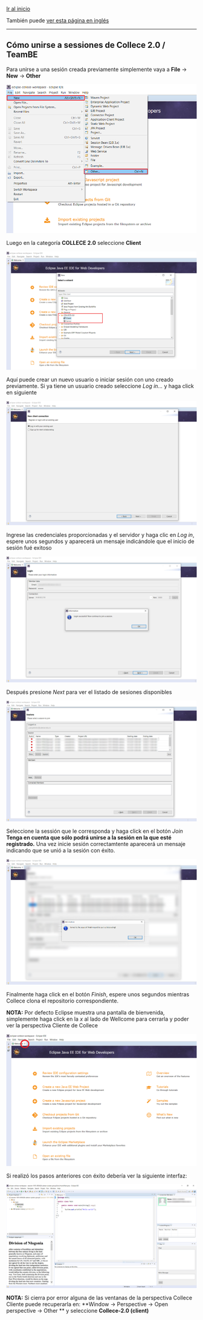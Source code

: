 [Ir al inicio](/README_ES.md)

También puede [ver esta página en inglés](/JOIN_SESSIONS.md)

---

## Cómo unirse a sessiones de Collece 2.0 / TeamBE

Para unirse a una sesión creada previamente simplemente vaya a **File** &rarr; **New** &rarr; **Other**

![](assets/img/file-new-other.png)

Luego en la categoría **COLLECE 2.0** seleccione **Client**

![](assets/img/collece-wizard-category.png)

Aquí puede crear un nuevo usuario o iniciar sesión con uno creado previamente. Si ya tiene un usuario creado seleccione *Log in...* y haga click en siguiente

![](assets/img/login-or-signup.png)

Ingrese las credenciales proporcionadas y el servidor y haga clic en *Log in*, espere unos segundos y aparecerá un mensaje indicándole que el inicio de sesión fué exitoso

![](assets/img/login-successful.png)

Después presione *Next* para ver el listado de sesiones disponibles

![](assets/img/session-list.png)

Seleccione la sessión que le corresponda y haga click en el botón *Join* **Tenga en cuenta que sólo podrá unirse a la sesión en la que esté registrado.** 
Una vez inicie sesión correctamtente aparecerá un mensaje indicando que se unió a la sesión con éxito.

![](assets/img/joined-to-session.png)

Finalmente haga click en el botón *Finish*, espere unos segundos mientras Collece clona el repositorio correspondiente.

**NOTA:** Por defecto Eclipse muestra una pantalla de bienvenida, simplemente haga click en la *x* al lado de Wellcome para cerrarla y poder ver la perspectiva Cliente de Collece

![](assets/img/eclipse-wellcome-screen.png)

Si realizó los pasos anteriores con éxito debería ver la siguiente interfaz:

![](assets/img/collece-client-perspective.png)

**NOTA:** Si cierra por error alguna de las ventanas de la perspectiva Collece Cliente puede recuperarla  en:  **Window &rarr; Perspective &rarr; Open perspective &rarr; Other ** y seleccione **Collece-2.0 (client)**

